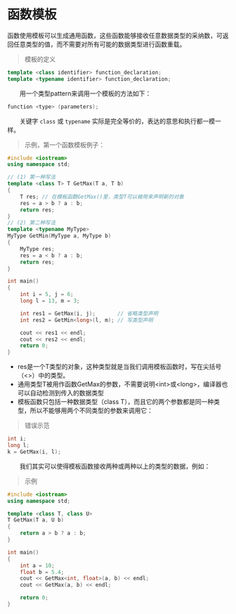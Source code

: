 
&emsp;
# 函数模板

函数使用模板可以生成通用函数，这些函数能够接收任意数据类型的采纳数，可返回任意类型的值，而不需要对所有可能的数据类型进行函数重载。

>模板的定义
```c++
template <class identifier> function_declaration;
template <typename identifier> function_declaration;
```
&emsp;&emsp;用一个类型pattern来调用一个模板的方法如下：
```c++
function <type> (parameters);
```

&emsp;&emsp;关键字 `class` 或 `typename` 实际是完全等价的，表达的意思和执行都一模一样。


>示例，第一个函数模板例子：
```c++
#include <iostream>
using namespace std;

// (1) 第一种写法
template <class T> T GetMax(T a, T b)
{
    T res; // 在模板函数GetMax()里，类型T可以被用来声明新的对象
    res = a > b ? a : b;
    return res;
}
// (2) 第二种写法
template <typename MyType> 
MyType GetMin(MyType a, MyType b)
{
    MyType res;
    res = a < b ? a : b;
    return res;
}

int main()
{
    int i = 5, j = 6;
    long l = 13, m = 3;

    int res1 = GetMax(i, j);       // 省略类型声明
    int res2 = GetMin<long>(l, m); // 写类型声明

    cout << res1 << endl;
    cout << res2 << endl;
    return 0;
}
```
- res是一个T类型的对象，这种类型就是当我们调用模板函数时，写在尖括号（<>）中的类型。
- 通用类型T被用作函数GetMax的参数，不需要说明\<int>或\<long>，编译器也可以自动检测到传入的数据类型
- 模板函数只包括一种数据类型（class T），而且它的两个参数都是同一种类型，所以不能够用两个不同类型的参数来调用它：
> 错误示范
```c++
int i;
long l;
k = GetMax(i, l);
```
&emsp;&emsp;我们其实可以使得模板函数接收两种或两种以上的类型的数据，例如：
>示例
```c++
#include <iostream>
using namespace std;

template <class T, class U>
T GetMax(T a, U b)
{
    return a > b ? a : b;
}

int main()
{
    int a = 10;
    float b = 5.4;
    cout << GetMax<int, float>(a, b) << endl;
    cout << GetMax(a, b) << endl;

    return 0;
}
```

